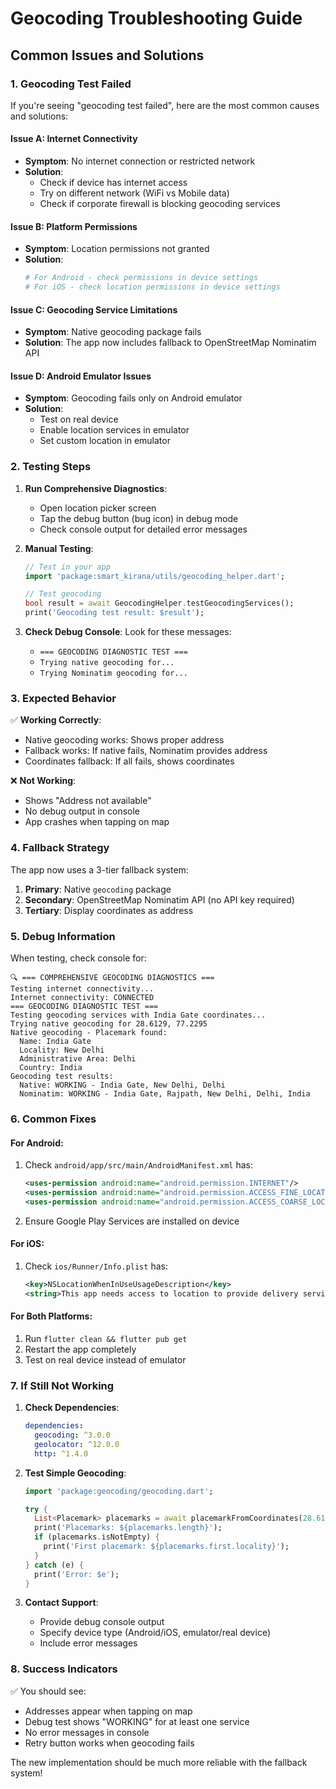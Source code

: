 # Geocoding Troubleshooting Guide

## Common Issues and Solutions

### 1. **Geocoding Test Failed**

If you're seeing "geocoding test failed", here are the most common causes and solutions:

#### **Issue A: Internet Connectivity**
- **Symptom**: No internet connection or restricted network
- **Solution**: 
  - Check if device has internet access
  - Try on different network (WiFi vs Mobile data)
  - Check if corporate firewall is blocking geocoding services

#### **Issue B: Platform Permissions**
- **Symptom**: Location permissions not granted
- **Solution**:
  ```bash
  # For Android - check permissions in device settings
  # For iOS - check location permissions in device settings
  ```

#### **Issue C: Geocoding Service Limitations**
- **Symptom**: Native geocoding package fails
- **Solution**: The app now includes fallback to OpenStreetMap Nominatim API

#### **Issue D: Android Emulator Issues**
- **Symptom**: Geocoding fails only on Android emulator
- **Solution**:
  - Test on real device
  - Enable location services in emulator
  - Set custom location in emulator

### 2. **Testing Steps**

1. **Run Comprehensive Diagnostics**:
   - Open location picker screen
   - Tap the debug button (bug icon) in debug mode
   - Check console output for detailed error messages

2. **Manual Testing**:
   ```dart
   // Test in your app
   import 'package:smart_kirana/utils/geocoding_helper.dart';
   
   // Test geocoding
   bool result = await GeocodingHelper.testGeocodingServices();
   print('Geocoding test result: $result');
   ```

3. **Check Debug Console**:
   Look for these messages:
   - `=== GEOCODING DIAGNOSTIC TEST ===`
   - `Trying native geocoding for...`
   - `Trying Nominatim geocoding for...`

### 3. **Expected Behavior**

✅ **Working Correctly**:
- Native geocoding works: Shows proper address
- Fallback works: If native fails, Nominatim provides address
- Coordinates fallback: If all fails, shows coordinates

❌ **Not Working**:
- Shows "Address not available" 
- No debug output in console
- App crashes when tapping on map

### 4. **Fallback Strategy**

The app now uses a 3-tier fallback system:

1. **Primary**: Native `geocoding` package
2. **Secondary**: OpenStreetMap Nominatim API (no API key required)
3. **Tertiary**: Display coordinates as address

### 5. **Debug Information**

When testing, check console for:
```
🔍 === COMPREHENSIVE GEOCODING DIAGNOSTICS ===
Testing internet connectivity...
Internet connectivity: CONNECTED
=== GEOCODING DIAGNOSTIC TEST ===
Testing geocoding services with India Gate coordinates...
Trying native geocoding for 28.6129, 77.2295
Native geocoding - Placemark found:
  Name: India Gate
  Locality: New Delhi
  Administrative Area: Delhi
  Country: India
Geocoding test results:
  Native: WORKING - India Gate, New Delhi, Delhi
  Nominatim: WORKING - India Gate, Rajpath, New Delhi, Delhi, India
```

### 6. **Common Fixes**

#### **For Android**:
1. Check `android/app/src/main/AndroidManifest.xml` has:
   ```xml
   <uses-permission android:name="android.permission.INTERNET"/>
   <uses-permission android:name="android.permission.ACCESS_FINE_LOCATION" />
   <uses-permission android:name="android.permission.ACCESS_COARSE_LOCATION" />
   ```

2. Ensure Google Play Services are installed on device

#### **For iOS**:
1. Check `ios/Runner/Info.plist` has:
   ```xml
   <key>NSLocationWhenInUseUsageDescription</key>
   <string>This app needs access to location to provide delivery services.</string>
   ```

#### **For Both Platforms**:
1. Run `flutter clean && flutter pub get`
2. Restart the app completely
3. Test on real device instead of emulator

### 7. **If Still Not Working**

1. **Check Dependencies**:
   ```yaml
   dependencies:
     geocoding: ^3.0.0
     geolocator: ^12.0.0
     http: ^1.4.0
   ```

2. **Test Simple Geocoding**:
   ```dart
   import 'package:geocoding/geocoding.dart';
   
   try {
     List<Placemark> placemarks = await placemarkFromCoordinates(28.6129, 77.2295);
     print('Placemarks: ${placemarks.length}');
     if (placemarks.isNotEmpty) {
       print('First placemark: ${placemarks.first.locality}');
     }
   } catch (e) {
     print('Error: $e');
   }
   ```

3. **Contact Support**:
   - Provide debug console output
   - Specify device type (Android/iOS, emulator/real device)
   - Include error messages

### 8. **Success Indicators**

✅ You should see:
- Addresses appear when tapping on map
- Debug test shows "WORKING" for at least one service
- No error messages in console
- Retry button works when geocoding fails

The new implementation should be much more reliable with the fallback system!
